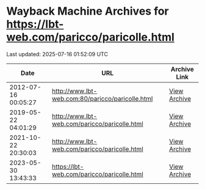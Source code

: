 # Wayback Machine Archives for https://lbt-web.com/paricco/paricolle.html

Last updated: 2025-07-16 01:52:09 UTC

| Date | URL | Archive Link |
|------|-----|---------------|
| 2012-07-16 00:05:27 | http://www.lbt-web.com:80/paricco/paricolle.html | [View Archive](https://web.archive.org/web/20120716000527/http://www.lbt-web.com:80/paricco/paricolle.html) |
| 2019-05-22 04:01:29 | http://www.lbt-web.com/paricco/paricolle.html | [View Archive](https://web.archive.org/web/20190522040129/http://www.lbt-web.com/paricco/paricolle.html) |
| 2021-10-22 20:30:03 | http://www.lbt-web.com/paricco/paricolle.html | [View Archive](https://web.archive.org/web/20211022203003/http://www.lbt-web.com/paricco/paricolle.html) |
| 2023-05-30 13:43:33 | https://lbt-web.com/paricco/paricolle.html | [View Archive](https://web.archive.org/web/20230530134333/https://lbt-web.com/paricco/paricolle.html) |
